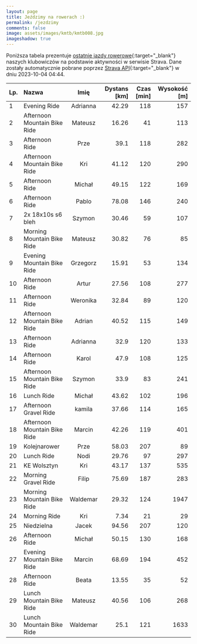 ```yaml
---
layout: page
title: Jeździmy na rowerach :)
permalink: /jezdzimy
comments: false
image: assets/images/kmtb/kmtb008.jpg
imageshadow: true
---
```


Poniższa tabela prezentuje [ostatnie jazdy rowerowe](https://www.strava.com/clubs/336381){:target="_blank"} naszych klubowiczów na podstawie aktywności w serwisie Strava. Dane zostały automatycznie pobrane poprzez [Strava API](https://developers.strava.com/docs/reference/#api-Clubs-getClubActivitiesById){:target="_blank"} w dniu 2023-10-04 04:44.

Lp. | Nazwa | Imię | Dystans [km] | Czas [min] | Wysokość [m]
:--- | :--- | :---: | ---: | ---: | ---:
1|Evening Ride|Adrianna|42.29|118|157
2|Afternoon Mountain Bike Ride|Mateusz|16.26|41|113
3|Afternoon Ride|Prze|39.1|118|282
4|Afternoon Mountain Bike Ride|Kri|41.12|120|290
5|Afternoon Ride|Michał|49.15|122|169
6|Afternoon Ride|Pablo|78.08|146|240
7|2x 18x10s s6 bleh|Szymon|30.46|59|107
8|Morning Mountain Bike Ride|Mateusz|30.82|76|85
9|Evening Mountain Bike Ride|Grzegorz|15.91|53|134
10|Afternoon Ride|Artur|27.56|108|277
11|Afternoon Ride|Weronika|32.84|89|120
12|Afternoon Mountain Bike Ride|Adrian|40.52|115|149
13|Afternoon Ride|Adrianna|32.9|120|133
14|Afternoon Ride|Karol|47.9|108|125
15|Afternoon Mountain Bike Ride|Szymon|33.9|83|241
16|Lunch Ride|Michał|43.62|102|196
17|Afternoon Gravel Ride|kamila|37.66|114|165
18|Afternoon Mountain Bike Ride|Marcin|42.26|119|401
19|Kolejnarower|Prze|58.03|207|89
20|Lunch Ride|Nodi|29.76|97|297
21|KE Wolsztyn|Kri|43.17|137|535
22|Morning Gravel Ride|Filip|75.69|187|283
23|Morning Mountain Bike Ride|Waldemar|29.32|124|1947
24|Morning Ride|Kri|7.34|21|29
25|Niedzielna|Jacek|94.56|207|120
26|Afternoon Ride|Michał|50.15|130|168
27|Evening Mountain Bike Ride|Marcin|68.69|194|452
28|Afternoon Ride|Beata|13.55|35|52
29|Lunch Mountain Bike Ride|Mateusz|40.56|106|268
30|Lunch Mountain Bike Ride|Waldemar|25.1|121|1633
